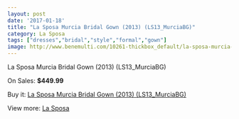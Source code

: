 ```yaml
---
layout: post
date: '2017-01-18'
title: "La Sposa Murcia Bridal Gown (2013) (LS13_MurciaBG)"
category: La Sposa
tags: ["dresses","bridal","style","formal","gown"]
image: http://www.benemulti.com/10261-thickbox_default/la-sposa-murcia-bridal-gown-2013-ls13murciabg.jpg
---
```

La Sposa Murcia Bridal Gown (2013) (LS13_MurciaBG)

On Sales: **$449.99**
<a href="https://www.benemulti.com/en/la-sposa/3865-la-sposa-murcia-bridal-gown-2013-ls13murciabg.html"><amp-img layout="responsive" width="600" height="600" src="//www.benemulti.com/10261-thickbox_default/la-sposa-murcia-bridal-gown-2013-ls13murciabg.jpg" alt="La Sposa Murcia Bridal Gown (2013) (LS13_MurciaBG) 0" /></a>
<a href="https://www.benemulti.com/en/la-sposa/3865-la-sposa-murcia-bridal-gown-2013-ls13murciabg.html"><amp-img layout="responsive" width="600" height="600" src="//www.benemulti.com/10263-thickbox_default/la-sposa-murcia-bridal-gown-2013-ls13murciabg.jpg" alt="La Sposa Murcia Bridal Gown (2013) (LS13_MurciaBG) 1" /></a>
<a href="https://www.benemulti.com/en/la-sposa/3865-la-sposa-murcia-bridal-gown-2013-ls13murciabg.html"><amp-img layout="responsive" width="600" height="600" src="//www.benemulti.com/10262-thickbox_default/la-sposa-murcia-bridal-gown-2013-ls13murciabg.jpg" alt="La Sposa Murcia Bridal Gown (2013) (LS13_MurciaBG) 2" /></a>

Buy it: [La Sposa Murcia Bridal Gown (2013) (LS13_MurciaBG)](https://www.benemulti.com/en/la-sposa/3865-la-sposa-murcia-bridal-gown-2013-ls13murciabg.html "La Sposa Murcia Bridal Gown (2013) (LS13_MurciaBG)")

View more: [La Sposa](https://www.benemulti.com/en/38-la-sposa "La Sposa")